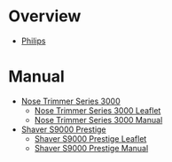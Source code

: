 # Overview

- [Philips](https://www.philips.ca/)

# Manual

- [Nose Trimmer Series 3000]()
    - [Nose Trimmer Series 3000 Leaflet](nose-trimmer-series-3000-leaflet.pdf)
    - [Nose Trimmer Series 3000 Manual](nose-trimmer-series-3000-manual.pdf)
- [Shaver S9000 Prestige]()
    - [Shaver S9000 Prestige Leaflet](shaver-s9000-prestige-leaflet.pdf)
    - [Shaver S9000 Prestige Manual](shaver-s9000-prestige-manual.pdf)
